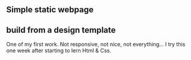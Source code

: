 ## Simple static webpage 
## build from a design template
One of my first work. Not responsive, not nice, not everything...
I try this one week after starting to lern Html & Css.
